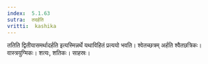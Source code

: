 ```yaml
---
index:  5.1.63
sutra:  तदर्हति
vritti:  kashika 
---
```


ततिति द्वितीयासमर्थादर्हति इत्यस्मिन्नर्थे यथाविहितं प्रत्ययो भवति। श्वेतच्छत्रम् अर्हति श्वैतछत्रिकः। वास्त्रयुग्मिकः। शत्यः, शतिकः। साहस्रः।

